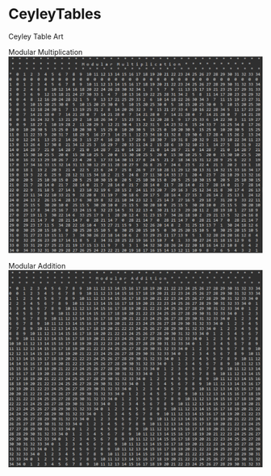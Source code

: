 
# CeyleyTables
Ceyley Table Art 

Modular Multiplication
![modular multiplication](images/mod_mult.png)

Modular Addition
![modular addition](images/mod_add.png)
